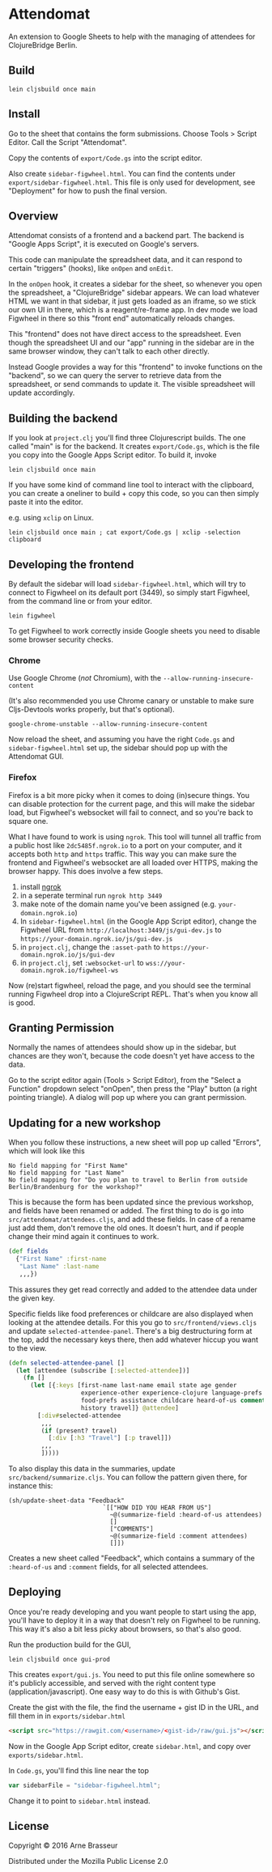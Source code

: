 # Attendomat

An extension to Google Sheets to help with the managing of attendees for
ClojureBridge Berlin.

## Build

```
lein cljsbuild once main
```

## Install

Go to the sheet that contains the form submissions. Choose Tools > Script
Editor. Call the Script "Attendomat".

Copy the contents of `export/Code.gs` into the script editor.

Also create `sidebar-figwheel.html`. You can find the contents under
`export/sidebar-figwheel.html`. This file is only used for development, see
"Deployment" for how to push the final version.

## Overview

Attendomat consists of a frontend and a backend part. The backend is "Google
Apps Script", it is executed on Google's servers.

This code can manipulate the spreadsheet data, and it can respond to certain
"triggers" (hooks), like `onOpen` and `onEdit`.

In the `onOpen` hook, it creates a sidebar for the sheet, so whenever you open
the spreadsheet, a "ClojureBridge" sidebar appears. We can load whatever HTML we
want in that sidebar, it just gets loaded as an iframe, so we stick our own UI
in there, which is a reagent/re-frame app. In dev mode we load Figwheel in there
so this "front end" automatically reloads changes.

This "frontend" does not have direct access to the spreadsheet. Even though the
spreadsheet UI and our "app" running in the sidebar are in the same browser
window, they can't talk to each other directly.

Instead Google provides a way for this "frontend" to invoke functions on the
"backend", so we can query the server to retrieve data from the spreadsheet, or
send commands to update it. The visible spreadsheet will update accordingly.

## Building the backend

If you look at `project.clj` you'll find three Clojurescript builds. The one
called "main" is for the backend. It creates `export/Code.gs`, which is the file
you copy into the Google Apps Script editor. To build it, invoke

```
lein cljsbuild once main
```

If you have some kind of command line tool to interact with the clipboard, you
can create a oneliner to build + copy this code, so you can then simply paste it
into the editor.

e.g. using `xclip` on Linux.

```
lein cljsbuild once main ; cat export/Code.gs | xclip -selection clipboard
```

## Developing the frontend

By default the sidebar will load `sidebar-figwheel.html`, which will try to
connect to Figwheel on its default port (3449), so simply start Figwheel, from
the command line or from your editor.

```
lein figwheel
```

To get Figwheel to work correctly inside Google sheets you need to disable some
browser security checks.

### Chrome

Use Google Chrome (*not* Chromium), with the `--allow-running-insecure-content`

(It's also recommended you use Chrome canary or unstable to make sure
Cljs-Devtools works properly, but that's optional).

```
google-chrome-unstable --allow-running-insecure-content
```

Now reload the sheet, and assuming you have the right `Code.gs` and
`sidebar-figwheel.html` set up, the sidebar should pop up with the Attendomat GUI.

### Firefox

Firefox is a bit more picky when it comes to doing (in)secure things. You can
disable protection for the current page, and this will make the sidebar load,
but Figwheel's websocket will fail to connect, and so you're back to square one.

What I have found to work is using `ngrok`. This tool will tunnel all traffic
from a public host like `2dc5485f.ngrok.io` to a port on your computer, and it
accepts both `http` and `https` traffic. This way you can make sure the frontend
and Figwheel's websocket are all loaded over HTTPS, making the browser happy.
This does involve a few steps.

1. install [ngrok](http://ngrok.io/)
2. in a seperate terminal run `ngrok http 3449`
3. make note of the domain name you've been assigned (e.g. `your-domain.ngrok.io`)
4. In `sidebar-figwheel.html` (in the Google App Script editor), change the Figwheel URL from `http://localhost:3449/js/gui-dev.js` to `https://your-domain.ngrok.io/js/gui-dev.js`
5. in `project.clj`, change the `:asset-path` to `https://your-domain.ngrok.io/js/gui-dev`
6. in `project.clj`, set `:websocket-url` to `wss://your-domain.ngrok.io/figwheel-ws`

Now (re)start figwheel, reload the page, and you should see the terminal running Figwheel drop into a ClojureScript REPL. That's when you know all is good.

## Granting Permission

Normally the names of attendees should show up in the sidebar, but chances are
they won't, because the code doesn't yet have access to the data.

Go to the script editor again (Tools > Script Editor), from the "Select a
Function" dropdown select "onOpen", then press the "Play" button (a right
pointing triangle). A dialog will pop up where you can grant permission.

## Updating for a new workshop

When you follow these instructions, a new sheet will pop up called "Errors", which will look like this

```
No field mapping for "First Name"
No field mapping for "Last Name"
No field mapping for "Do you plan to travel to Berlin from outside Berlin/Brandenburg for the workshop?"
```

This is because the form has been updated since the previous workshop, and fields have been renamed or added. The first thing to do is go into `src/attendomat/attendees.cljs`, and add these fields. In case of a rename just add them, don't remove the old ones. It doesn't hurt, and if people change their mind again it continues to work.

``` clojure
(def fields
  {"First Name" :first-name
   "Last Name" :last-name
   ,,,})
```

This assures they get read correctly and added to the attendee data under the given key.

Specific fields like food preferences or childcare are also displayed when looking at the attendee details. For this you go to `src/frontend/views.cljs` and update `selected-attendee-panel`. There's a big destructuring form at the top, add the necessary keys there, then add whatever hiccup you want to the view.


``` clojure
(defn selected-attendee-panel []
  (let [attendee (subscribe [:selected-attendee])]
    (fn []
      (let [{:keys [first-name last-name email state age gender
                    experience-other experience-clojure language-prefs
                    food-prefs assistance childcare heard-of-us comment
                    history travel]} @attendee]
        [:div#selected-attendee
         ,,,
         (if (present? travel)
           [:div [:h3 "Travel"] [:p travel]])
         ,,,
         ]))))
```

To also display this data in the summaries, update `src/backend/summarize.cljs`. You can follow the pattern given there, for instance this:

```
(sh/update-sheet-data "Feedback"
                          `[["HOW DID YOU HEAR FROM US"]
                            ~@(summarize-field :heard-of-us attendees)
                            []
                            ["COMMENTS"]
                            ~@(summarize-field :comment attendees)
                            []])
```

Creates a new sheet called "Feedback", which contains a summary of the `:heard-of-us` and `:comment` fields, for all selected attendees.

## Deploying

Once you're ready developing and you want people to start using the app, you'll
have to deploy it in a way that doesn't rely on Figwheel to be running. This way
it's also a bit less picky about browsers, so that's also good.

Run the production build for the GUI,

```
lein cljsbuild once gui-prod
```

This creates `export/gui.js`. You need to put this file online somewhere so it's
publicly accessible, and served with the right content type
(application/javascript). One easy way to do this is with Github's Gist.

Create the gist with the file, the find the username + gist ID in the URL, and
fill them in in `exports/sidebar.html`

```html
<script src="https://rawgit.com/<username>/<gist-id>/raw/gui.js"></script>
```

Now in the Google App Script editor, create `sidebar.html`, and copy over
`exports/sidebar.html`.

In `Code.gs`, you'll find this line near the top

``` javascript
var sidebarFile = "sidebar-figwheel.html";
```

Change it to point to `sidebar.html` instead.


## License ##

Copyright © 2016 Arne Brasseur

Distributed under the Mozilla Public License 2.0
